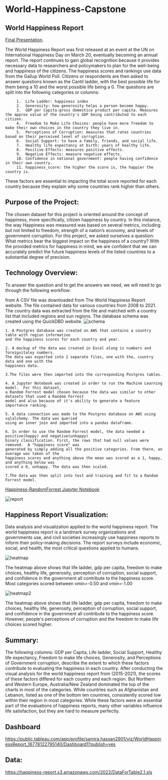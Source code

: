 # World-Happiness-Capstone

## World Happiness Report
[Final Presentation](https://docs.google.com/presentation/d/1Dt9I_qmnNMduy1YAxSd3_vaHaq-KnmU-d4XY1RsncrM/edit#slide=id.g2236420c9a6_1_0).


The World Happiness Report was first released at an event at the UN on International Happiness Day on March 20, eventually becoming an annual report.  The report continues to gain global recognition because it provides necessary data to researchers and policymakers to plan for the well-being and happiness of the citizens.
The happiness scores and rankings use data from the Gallup World Poll.  Citizens or respondents are then asked to answer questions known as the Cantil ladder, with the best possible life for them being a 10 and the worst possible life being a 0.  The questions are split into the following categories or columns:

         1.  Life Ladder: happiness index
         2.  Generosity: how generosity helps a person become happy.   
         3.  GDP per Capita:gross domestice product per capita. Measures the approx value of the country's GDP being contributed to each citizen.  
         4.  Freedom to Make Life Choices: people have more freedom to make their own choices in the country they live in.
         5.  Perceptions of Corruption: measures that rates countries based on their perceived level of corruption.
         6.  Social Support: to have a family, friends, and social life.
         7.  Healthy life expectancy at birth: years of healthy life.
         8.  Positive Effects: measures positive effects.
         9.  Negative Effects: measure negative effects.
         10. Confidence in national government: people having confidence in their own country.
         11. happiness_score: the higher the score is, the happier the country is.

These factors are essential to impacting the total score reported for each country because they explain why some countries rank higher than others.

## Purpose of the Project:

The chosen dataset for this project is oriented around the concept of happiness, more specifically, citizen happiness by country. In this instance, the way Happiness was measured was based on several metrics, including but not limited to freedom, strength of a nation’s economy, and levels of government corruption. For this project, we asked ourselves a question: What metrics bear the biggest impact on the happiness of a country?  With the provided metrics for happiness in mind, we are confident that we can accurately predict the future happiness levels of the listed countries to a substantial degree of precision.


## Technology Overview:

To answer the question and to get the answers we need, we will need to go through the following workflow:

   from A CSV file was downloaded from The World Happiness Report website.  The file contained data for various countries 
    from 2008 to 2021. The country data was extracted from the file and matched with a country list that included regions
    and sun regions. The database schema was created using the QuickDBD website.
![schema](https://user-images.githubusercontent.com/110853496/224196018-3475a502-c982-4cc5-9f9e-bd1d3109e05b.png)

    1. A Postgres database was created on AWS that contains a country table with region information 
    and the happiness scores for each country and year.
    
    2. A mockup of the data was created in Excel along is numbers and foreigvitaley numbers.  
    The data was exported into 2 separate files, one with the, country data and one with the 
    happiness data. 
    
    3.The files were then imported into the corresponding Postgres tables.
    
    4. A Jupyter Notebook was created in order to run the Machine Learning model.  For this dataset, 
    a Random Forrest model chosen because the data was similar to other datasets that used a Random Forrest
    model and also because of it's ability to generate a feature importance ranking.
    
    5. A data connection was made to the Postgres database on AWS using sqlalchemy. The data was queried
    using an inner join and imported into a pandas dataframe.
    
    6. In order to use the Random Forrest model, the data needed a positive(happy) and negative(unhappy)
    binary classification. First, the rows that had null values were removed.  A "happiness score" was
    generated by simply adding all the positive categories. From there, an average was taken of the 
    happiness scores and anything above the mean was scored as a 1, happy, and anything below was 
    scored a 0, unhappy. The data was then scaled.
         
    7.The data was then split into test and training and fit to a Random Forrest model. 
    
[Happiness-RandomForrest Jupyter Notebook](Notebook/Happiness-RandomForrest.ipynb)

![report](https://user-images.githubusercontent.com/110853496/225783515-e4270114-f2aa-49be-bd0c-35767c64c535.png)

## Happiness Report Visualization:

Data analysis and visualization applied to the world happiness report.  The world happiness report is a landmark survey organizations and governments use, and civil societies increasingly use happiness reports to inform their policy-making decisions.  The report surveys include economic, social, and health, the most critical questions applied to humans. 

![heatmap](https://user-images.githubusercontent.com/114379268/226523145-9dad5077-d3af-4ac2-8045-d4e22934d763.png)

The heatmap above shows that life ladder, gdp per capita, freedom to make choices, healthy life, generosity, perception of corruption, social support, and confidence in the government all contribute to the happiness score.  Most categories scored between vmin=-0.50 and vmin=-1.00

![heatmap2](https://user-images.githubusercontent.com/114379268/226523245-12819f5a-bca3-4114-99e5-0750a0b817f9.png)

The heatmap above shows that life ladder, gdp per capita, freedom to make choices, healthy life, generosity, perception of corruption, social support, and confidence in the government all contribute to the happiness score. However, people's perceptions of corruption and the freedom to make life choices scored higher.

## Summary:
The following columns: GDP per Capita, Life ladder, Social Support, Healthy life expectancy, Freedom to make life choices, Generosity, and Perceptions of Government corruption, describe the extent to which these factors contribute to evaluating the happiness in each country. After conducting the visual analysis for the world happiness report from (2015-2021), the scores of these factors differed for each country and each region. But Northern and Western Europe, Australia/New Zealand dominated the top of the charts in most of the categories.  While countries such as Afghanistan and Lebanon, listed as one of the bottom ten countries, consistently scored low within their region in most categories.  While these factors were an essential part of the evaluations of happiness reports, many other variables influence life satisfaction, but they are hard to measure perfectly.

## Dashboard
https://public.tableau.com/app/profile/samira.hassan2901/viz/WorldHappinessReport_16778122795140/Dashboard1?publish=yes


## Data:

https://happiness-report.s3.amazonaws.com/2022/DataForTable2.1.xls


